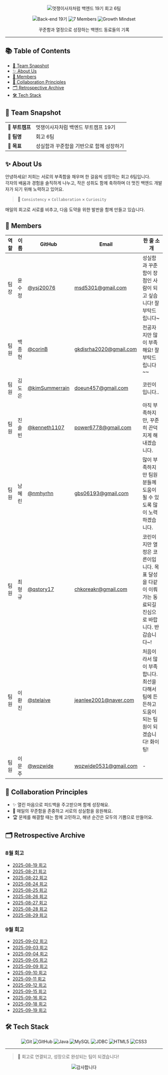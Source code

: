 <p align="center">
  <img src="https://capsule-render.vercel.app/api?type=waving&color=0:F97316,100:F43F5E&height=260&section=header&text=멋사%20백엔드%2019기%20회고%206팀&fontSize=42&fontColor=ffffff&fontAlignY=35&desc=Grow%20Together%20%F0%9F%A6%81&descAlign=60&descAlignY=60&animation=fadeIn" alt="멋쟁이사자처럼 백엔드 19기 회고 6팀" />
</p>

<div align="center">
  <img src="https://img.shields.io/badge/Back--end%2019%EA%B8%B0-F97316?style=for-the-badge&labelColor=1F2937" alt="Back-end 19기" />
  <img src="https://img.shields.io/badge/7%20Members-F43F5E?style=for-the-badge&labelColor=1F2937" alt="7 Members" />
  <img src="https://img.shields.io/badge/Growth%20Mindset-5B21B6?style=for-the-badge&labelColor=1F2937" alt="Growth Mindset" />
</div>

<p align="center">
  꾸준함과 열정으로 성장하는 백엔드 동료들의 기록
</p>

---

## 📚 Table of Contents

- [🌟 Team Snapshot](#-team-snapshot)
- [✨ About Us](#-about-us)
- [👥 Members](#-members)
- [🤝 Collaboration Principles](#-collaboration-principles)
- [🗂 Retrospective Archive](#-retrospective-archive)
- [🛠 Tech Stack](#-tech-stack)

## 🌟 Team Snapshot

| | |
| --- | --- |
| 🏫 **부트캠프** | 멋쟁이사자처럼 백엔드 부트캠프 19기 |
| 🦁 **팀명** | 회고 6팀 |
| 🎯 **목표** | 성실함과 꾸준함을 기반으로 함께 성장하기 |

## ✨ About Us

안녕하세요! 저희는 서로의 부족함을 채우며 한 걸음씩 성장하는 회고 6팀입니다.  
각자의 배움과 경험을 솔직하게 나누고, 작은 성취도 함께 축하하며 더 멋진 백엔드 개발자가 되기 위해 노력하고 있어요.

> 🤍 `Consistency` × `Collaboration` × `Curiosity`

매일의 회고로 서로를 비추고, 다음 도약을 위한 발판을 함께 만들고 있습니다.

## 👥 Members

| 역할 | 이름   | GitHub                                         | Email                  | 한 줄 소개                                                                                           |
| ---- | ------ | ---------------------------------------------- | ---------------------- | ---------------------------------------------------------------------------------------------------- |
| 팀장 | 윤수정 | [@ysj20076](https://github.com/ysj20076)       | msd5301@gmail.com      | 성실함과 꾸준함이 장점인 사람이 되고 싶습니다! 잘 부탁드립니다~                                      |
| 팀원 | 백종현 | [@corinB](https://github.com/corinB)           | gkdisrha2020@gmail.com | 전공자지만 많이 부족해요! 잘부탁드립니다~~                                                           |
| 팀원 | 김도은 | [@kimSummerrain](https://github.com/username)  | doeun457@gmail.com     | 코린이입니다..                                                                                       |
| 팀원 | 진솔빈 | [@kenneth1107](https://github.com/kenneth1107) | power6778@gmail.com    | 아직 부족하지만, 꾸준히 끈덕지게 해내겠습니다.                                                       |
| 팀원 | 남혜린 | [@nmhyrhn](https://github.com/nmhyrhn)         | gbs06193@gmail.com     | 많이 부족하지만 팀원분들께 도움이 될 수 있도록 많이 노력하겠습니다.                                  |
| 팀원 | 최형규 | [@qstory17](https://github.com/qstory17)       | chkoreakr@gmail.com    | 코린이지만 열정은 코른이입니다. 목표 달성을 다같이 이뤄가는 동료되길 진심으로 바랍니다. 반갑습니다~! |
| 팀원 | 이환진 | [@stelaive](https://github.com/stelaive)       | jeanlee2001@naver.com  | 처음이라서 많이 부족합니다. 최선을 다해서 팀에 든든하고 도움이되는 팀원이 되겠습니다! 화이팅!        |
| 팀원 | 이문주 | [@wozwide](https://github.com/wozwide)         | wozwide0531@gmail.com  | -                                                               |

## 🤝 Collaboration Principles

- ✨ 열린 마음으로 피드백을 주고받으며 함께 성장해요.
- 🔄 매일의 꾸준함을 존중하고 서로의 성실함을 응원해요.
- 🏆 문제를 해결할 때는 함께 고민하고, 해낸 순간은 모두의 기쁨으로 만들어요.

## 🗂 Retrospective Archive

### 8월 회고

- [2025-08-19 회고](./8월%20회고/2025-08-19_summary.pdf)
- [2025-08-21 회고](./8월%20회고/2025-08-21_summary.pdf)
- [2025-08-22 회고](./8월%20회고/2025-08-22_summary.pdf)
- [2025-08-24 회고](./8월%20회고/2025-08-24_summary.pdf)
- [2025-08-25 회고](./8월%20회고/2025-08-25_summary.pdf)
- [2025-08-26 회고](./8월%20회고/2025-08-26_summary.pdf)
- [2025-08-27 회고](./8월%20회고/2025-08-27_summary.pdf)
- [2025-08-28 회고](./8월%20회고/2025-08-28_summary.pdf)
- [2025-08-29 회고](./8월%20회고/2025-08-29_summary.pdf)

### 9월 회고

- [2025-09-02 회고](./9월%20회고/2025-09-02_summary.pdf)
- [2025-09-03 회고](./9월%20회고/2025-09-03_summary.pdf)
- [2025-09-04 회고](./9월%20회고/2025-09-04_summary.pdf)
- [2025-09-05 회고](./9월%20회고/2025-09-05_summary.pdf)
- [2025-09-09 회고](./9월%20회고/2025-09-09_summary.pdf)
- [2025-09-10 회고](./9월%20회고/2025-09-10_summary.pdf)
- [2025-09-11 회고](./9월%20회고/2025-09-11_summary.pdf)
- [2025-09-12 회고](./9월%20회고/2025-09-12_summary.pdf)
- [2025-09-15 회고](./9월%20회고/2025-09-15_summary.pdf)
- [2025-09-16 회고](./9월%20회고/2025-09-16_summary.pdf)
- [2025-09-18 회고](./9월%20회고/2025-09-18_summary.pdf)
- [2025-09-19 회고](./9월%20회고/2025-09-19_summary.pdf)

## 🛠 Tech Stack

<div align="center">

![Git](https://img.shields.io/badge/Git-F05032?style=for-the-badge&logo=git&logoColor=white)
![GitHub](https://img.shields.io/badge/GitHub-181717?style=for-the-badge&logo=github&logoColor=white)
![Java](https://img.shields.io/badge/Java-ED8B00?style=for-the-badge&logo=java&logoColor=white)
![MySQL](https://img.shields.io/badge/MySQL-4479A1?style=for-the-badge&logo=mysql&logoColor=white)
![JDBC](https://img.shields.io/badge/JDBC-007396?style=for-the-badge&logo=java&logoColor=white)
![HTML5](https://img.shields.io/badge/HTML5-E34F26?style=for-the-badge&logo=html5&logoColor=white)
![CSS3](https://img.shields.io/badge/CSS3-1572B6?style=for-the-badge&logo=css3&logoColor=white)

</div>

---

> 🧡 회고로 연결되고, 성장으로 완성되는 팀이 되겠습니다!

<p align="center">
  <img src="https://capsule-render.vercel.app/api?type=waving&color=0:F73C8B,100:FDA403&height=140&section=footer&animation=twinkling" alt="감사합니다" />
</p>

